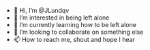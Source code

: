- 👋 Hi, I’m @JLundqv
- 👀 I’m interested in being left alone
- 🌱 I’m currently learning how to be left alone
- 💞️ I’m looking to collaborate on something else
- 📫 How to reach me, shout and hope I hear

<!---
JLundqv/JLundqv is a ✨ special ✨ repository because its `README.md` (this file) appears on your GitHub profile.
You can click the Preview link to take a look at your changes.
--->
